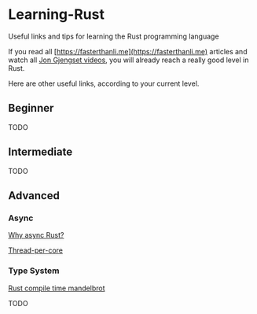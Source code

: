 # Learning-Rust
Useful links and tips for learning the Rust programming language

If you read all [https://fasterthanli.me](https://fasterthanli.me) articles
and watch all [Jon Gjengset videos](https://www.youtube.com/@jonhoo), you will
already reach a really good level in Rust.

Here are other useful links, according to your current level.

## Beginner

TODO

## Intermediate

TODO

## Advanced


### Async

[Why async Rust?](https://without.boats/blog/why-async-rust/)

[Thread-per-core](https://without.boats/blog/thread-per-core/)

### Type System

[Rust compile time mandelbrot](http://www.treblig.org/daveG/rust-mand.html)

TODO
